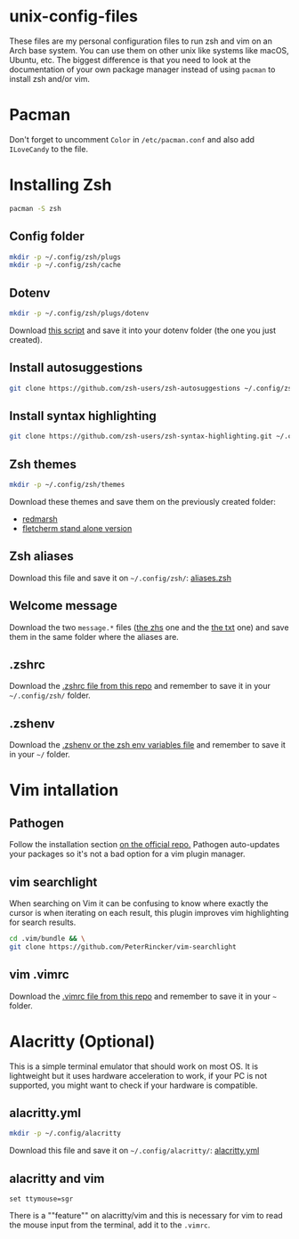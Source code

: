 # unix-config-files
These files are my personal configuration files to run zsh and vim on an Arch base system. You can use them on other unix like systems like macOS, Ubuntu, etc. The biggest difference is that you need to look at the documentation of your own package manager instead of using `pacman` to install zsh and/or vim.

# Pacman
Don't forget to uncomment `Color` in `/etc/pacman.conf` and also add `ILoveCandy` to the file.

# Installing Zsh
```Zsh
pacman -S zsh
```
## Config folder
```Zsh
mkdir -p ~/.config/zsh/plugs
mkdir -p ~/.config/zsh/cache
```

## Dotenv
```Zsh
mkdir -p ~/.config/zsh/plugs/dotenv
```
Download [this script](https://github.com/ohmyzsh/ohmyzsh/blob/master/plugins/dotenv/dotenv.plugin.zsh) and save it into your dotenv folder (the one you just created). 

## Install autosuggestions
```Zsh
git clone https://github.com/zsh-users/zsh-autosuggestions ~/.config/zsh/plugs/zsh-autosuggestions
```

## Install syntax highlighting 
```Zsh
git clone https://github.com/zsh-users/zsh-syntax-highlighting.git ~/.config/zsh/plugs/zsh-syntax
```

## Zsh themes
```Zsh
mkdir -p ~/.config/zsh/themes
```
Download these themes and save them on the previously created folder:
* [redmarsh](./.config/zsh/themes/redmarsh.zsh)
* [fletcherm stand alone version](./.config/zsh/themes/fletcherm.zsh-theme)

## Zsh aliases
Download this file and save it on `~/.config/zsh/`:
[aliases.zsh](./.config/zsh/aliases.zsh)

## Welcome message
Download the two `message.*` files ([the zhs](./.config/zsh/message.zsh) one and the [the txt](./.config/zsh/message.txt) one) and save them in the same folder where the aliases are.

## .zshrc
Download the [.zshrc file from this repo](./.config/zsh/.zshrc) and remember to save it in your `~/.config/zsh/` folder.

## .zshenv
Download the [.zshenv or the zsh env variables file](./.zshenv) and remember to save it in your `~/` folder.

# Vim intallation
## Pathogen
Follow the installation section [on the official repo.](https://github.com/tpope/vim-pathogen) Pathogen auto-updates your packages so it's not a bad option for a vim plugin manager.

## vim searchlight
When searching on Vim it can be confusing to know where exactly the cursor is when iterating on each result, this plugin improves vim highlighting for search results. 
```Zsh
cd .vim/bundle && \
git clone https://github.com/PeterRincker/vim-searchlight
```
## vim .vimrc
Download the [.vimrc file from this repo](./.vimrc) and remember to save it in your `~` folder.

# Alacritty (Optional)
This is a simple terminal emulator that should work on most OS. It is lightweight but it uses hardware acceleration to work, if your PC is not supported, you might want to check if your hardware is compatible. 

## alacritty.yml
```Zsh
mkdir -p ~/.config/alacritty
```
Download this file and save it on `~/.config/alacritty/`:
[alacritty.yml](./.config/alacritty/alacritty.yml)

## alacritty and vim
```Vim
set ttymouse=sgr
```
There is a ""feature"" on alacritty/vim and this is necessary for vim to read the mouse input from the terminal, add it to the `.vimrc`.

